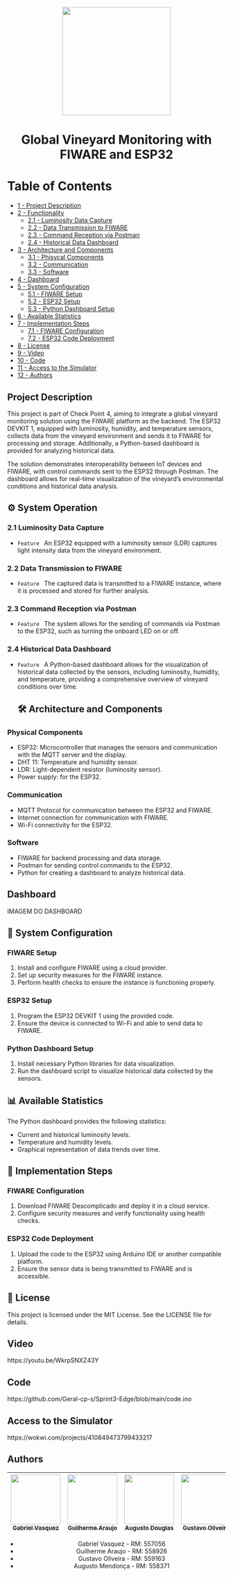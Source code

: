 <p align='center' >
  <img width="250px" loading="lazy" src = "https://github.com/Geral-cp-s/Sprint-Edge/assets/110639916/aa204473-bba7-4dc2-8db1-ea5744b8e9bc"/>
</p>
<h1 align="center">Global Vineyard Monitoring with FIWARE and ESP32</h1>

# Table of Contents
* [1 - Project Description](#descricao)
* [2 - Functionality](#funcionalidades)
  * [2.1 - Luminosity Data Capture](#funcionalidades1)
  * [2.2 - Data Transmission to FIWARE](#funcionalidades2)
  * [2.3 - Command Reception via Postman](#funcionalidades3)
  * [2.4 - Historical Data Dashboard](#funcionalidades4)
* [3 - Architecture and Components](#arquitetura)
  * [3.1 - Phisycal Components](#arquitetura1)
  * [3.2 - Communication](#arquitetura2)
  * [3.3 - Software](#arquitetura3)
* [4 - Dashboard](#dash)
* [5 - System Configuration](#config)
  * [5.1 - FIWARE Setup](#config1)
  * [5.2 - ESP32 Setup](#config2)
  * [5.3 - Python Dashboard Setup](#config3)
* [6 - Available Statistics](#estatisticas)
* [7 - Implementation Steps](#passo-passo)
  * [7.1 - FIWARE Configuration](#passo-passo1)
  * [7.2 - ESP32 Code Deployment](#passo-passo2)
* [8 - License](#licenca)
* [9 - Video](#video)
* [10 - Code](#codigo)
* [11 - Access to the Simulator](#simulador)
* [12 - Authors](#autores)

<h2 id="Descricao">Project Description</h2>
<p>This project is part of Check Point 4, aiming to integrate a global vineyard monitoring solution using the FIWARE platform as the backend. The ESP32 DEVKIT 1, equipped with luminosity, humidity, and temperature sensors, collects data from the vineyard environment and sends it to FIWARE for processing and storage. Additionally, a Python-based dashboard is provided for analyzing historical data.</p>
<p>The solution demonstrates interoperability between IoT devices and FIWARE, with control commands sent to the ESP32 through Postman. The dashboard allows for real-time visualization of the vineyard’s environmental conditions and historical data analysis.</p>

<h2 id="funcionalidades">⚙️ System Operation</h2>
<h3 id="funcionalidades1">2.1 Luminosity Data Capture</h3>

- `Feature ` An ESP32 equipped with a luminosity sensor (LDR) captures light intensity data from the vineyard environment.

<h3 id="funcionalidades2">2.2 Data Transmission to FIWARE</h3>

- `Feature ` The captured data is transmitted to a FIWARE instance, where it is processed and stored for further analysis.
  
<h3 id="funcionalidades3">2.3 Command Reception via Postman</h3>

- `Feature ` The system allows for the sending of commands via Postman to the ESP32, such as turning the onboard LED on or off.
  
<h3 id="funcionalidades4">2.4 Historical Data Dashboard</h3>

- `Feature ` A Python-based dashboard allows for the visualization of historical data collected by the sensors, including luminosity, humidity, and temperature, providing a comprehensive overview of vineyard conditions over time.

  <h2 id="Componentes">🛠️ Architecture and Components</h2> 
<h3 id="componentes1">Physical Components</h3> 
<ul> 
  <li>ESP32: Microcontroller that manages the sensors and communication with the MQTT server and the display.</li> 
  <li>DHT 11: Temperature and humidity sensor.</li> 
  <li>LDR: Light-dependent resistor (luminosity sensor).</li> 
  <li>Power supply: for the ESP32.</li> 
</ul> 
<h3 id="componentes2">Communication</h3> 
<ul> 
  <li>MQTT Protocol for communication between the ESP32 and FIWARE.</li> 
  <li>Internet connection for communication with FIWARE.</li> 
  <li>Wi-Fi connectivity for the ESP32.</li>
</ul> 
<h3 id="componentes3">Software</h3> 
<ul> 
  <li>FIWARE for backend processing and data storage.</li> 
  <li>Postman for sending control commands to the ESP32.</li> 
  <li>Python for creating a dashboard to analyze historical data.</li> 
</ul>

<h2 id="dash">Dashboard</h2>
IMAGEM DO DASHBOARD

<h2 id="config">📡 System Configuration</h2> 
<h3 id="config1">FIWARE Setup</h3> 
<ol>
  <li>Install and configure FIWARE using a cloud provider.</li>
  <li>Set up security measures for the FIWARE instance.</li>
  <li>Perform health checks to ensure the instance is functioning properly.</li>
</ol>

<h3 id="config2">ESP32 Setup</h3> 
<ol>
  <li>Program the ESP32 DEVKIT 1 using the provided code.</li>
  <li>Ensure the device is connected to Wi-Fi and able to send data to FIWARE.</li>
</ol>

<h3 id="config3">Python Dashboard Setup</h3> 
<ol>
  <li>Install necessary Python libraries for data visualization.</li>
  <li>Run the dashboard script to visualize historical data collected by the sensors.</li>
</ol>

<h2 id="estatisticas">📊 Available Statistics</h2>
<p>The Python dashboard provides the following statistics:</p>
<ul> 
  <li>Current and historical luminosity levels.</li> 
  <li>Temperature and humidity levels.</li>
  <li>Graphical representation of data trends over time.</li>
</ul>

<h2 id="passo-passo">🚀 Implementation Steps</h2>
<h3 id="passo-passo1">FIWARE Configuration</h3> 
<ol> 
  <li>Download FIWARE Descomplicado and deploy it in a cloud service.</li>
  <li>Configure security measures and verify functionality using health checks.</li>
</ol> 
<h3 id="passo-passo2">ESP32 Code Deployment</h3> 
<ol> 
  <li>Upload the code to the ESP32 using Arduino IDE or another compatible platform.</li> 
  <li>Ensure the sensor data is being transmitted to FIWARE and is accessible.</li>
</ol>

<h2 id="licenca">📄 License</h2> 
<p>This project is licensed under the MIT License. See the LICENSE file for details.</p>

<h2 id="video">Video</h2>
https://youtu.be/WkrpSNXZ43Y

<h2 id="codigo">Code</h2> 
https://github.com/Geral-cp-s/Sprint3-Edge/blob/main/code.ino

<h2 id="Simulador">Access to the Simulator</h2>
https://wokwi.com/projects/410849473799433217

<h2 id="Autores">Authors</h2>

<div align="center">
  
| [<img loading="lazy" src="https://github.com/gvqsilva/CP2-Edge/assets/110639916/d022ed18-0057-4944-9e00-db796c6d2e45" width=115><br><sub>Gabriel Vasquez</sub>](https://github.com/gvqsilva)  |  [<img loading="lazy" src="https://github.com/gvqsilva/CP2-Web/assets/110639916/1eb7df1a-c0e8-4170-aabf-444cfb3c64f9" width=115><br><sub>Guilherme Araujo</sub>](https://github.com/guilhermearaujodec)  |  [<img loading="lazy" src="https://github.com/gvqsilva/CP2-Edge/assets/110639916/86514492-2b1e-4422-bdc0-0ec3c8be3dcc" width=115><br><sub>Augusto Douglas</sub>](https://github.com/gutomend)  |  [<img loading="lazy" src="https://github.com/gvqsilva/CP2-Edge/assets/110639916/4bb3084d-d1ff-4b49-ba37-96c8046f6e14" width=115><br><sub>Gustavo Oliveira</sub>](https://github.com/Gusta346) |
| :---: | :---: | :---: | :---: |

<ul>
  <li>Gabriel Vasquez - RM: 557056</li>
  <li>Guilherme Araujo - RM: 558926</li>
  <li>Gustavo Oliveira - RM: 559163</li>
  <li>Augusto Mendonça - RM: 558371</li>
</ul><br>

</div>
